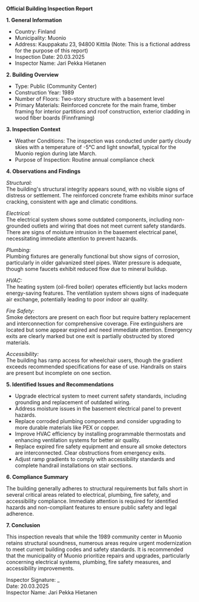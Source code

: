 **Official Building Inspection Report**

**1. General Information**

- Country: Finland
- Municipality: Muonio
- Address: Kauppakatu 23, 94800 Kittila (Note: This is a fictional address for the purpose of this report)
- Inspection Date: 20.03.2025
- Inspector Name: Jari Pekka Hietanen

**2. Building Overview**

- Type: Public (Community Center)
- Construction Year: 1989
- Number of Floors: Two-story structure with a basement level
- Primary Materials: Reinforced concrete for the main frame, timber framing for interior partitions and roof construction, exterior cladding in wood fiber boards (Finnframing)

**3. Inspection Context**

- Weather Conditions: The inspection was conducted under partly cloudy skies with a temperature of -5°C and light snowfall, typical for the Muonio region during late March.
- Purpose of Inspection: Routine annual compliance check

**4. Observations and Findings**

*Structural:*  
The building's structural integrity appears sound, with no visible signs of distress or settlement. The reinforced concrete frame exhibits minor surface cracking, consistent with age and climatic conditions.

*Electrical:*  
The electrical system shows some outdated components, including non-grounded outlets and wiring that does not meet current safety standards. There are signs of moisture intrusion in the basement electrical panel, necessitating immediate attention to prevent hazards.

*Plumbing:*  
Plumbing fixtures are generally functional but show signs of corrosion, particularly in older galvanized steel pipes. Water pressure is adequate, though some faucets exhibit reduced flow due to mineral buildup.

*HVAC:*  
The heating system (oil-fired boiler) operates efficiently but lacks modern energy-saving features. The ventilation system shows signs of inadequate air exchange, potentially leading to poor indoor air quality.

*Fire Safety:*  
Smoke detectors are present on each floor but require battery replacement and interconnection for comprehensive coverage. Fire extinguishers are located but some appear expired and need immediate attention. Emergency exits are clearly marked but one exit is partially obstructed by stored materials.

*Accessibility:*  
The building has ramp access for wheelchair users, though the gradient exceeds recommended specifications for ease of use. Handrails on stairs are present but incomplete on one section.

**5. Identified Issues and Recommendations**

- Upgrade electrical system to meet current safety standards, including grounding and replacement of outdated wiring.
- Address moisture issues in the basement electrical panel to prevent hazards.
- Replace corroded plumbing components and consider upgrading to more durable materials like PEX or copper.
- Improve HVAC efficiency by installing programmable thermostats and enhancing ventilation systems for better air quality.
- Replace expired fire safety equipment and ensure all smoke detectors are interconnected. Clear obstructions from emergency exits.
- Adjust ramp gradients to comply with accessibility standards and complete handrail installations on stair sections.

**6. Compliance Summary**

The building generally adheres to structural requirements but falls short in several critical areas related to electrical, plumbing, fire safety, and accessibility compliance. Immediate attention is required for identified hazards and non-compliant features to ensure public safety and legal adherence.

**7. Conclusion**

This inspection reveals that while the 1989 community center in Muonio retains structural soundness, numerous areas require urgent modernization to meet current building codes and safety standards. It is recommended that the municipality of Muonio prioritize repairs and upgrades, particularly concerning electrical systems, plumbing, fire safety measures, and accessibility improvements.

Inspector Signature: _  
Date: 20.03.2025  
Inspector Name: Jari Pekka Hietanen